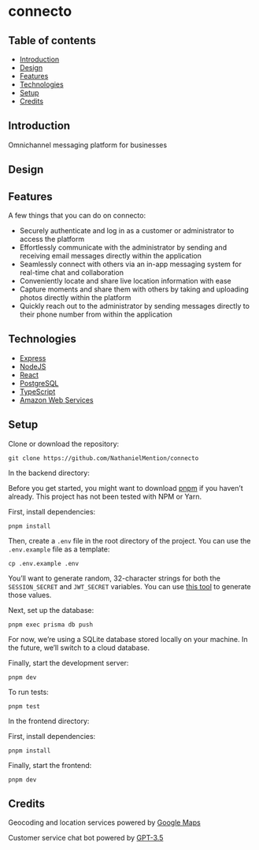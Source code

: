 # connecto

## Table of contents

- [Introduction](#Introduction)
- [Design](#Design)
- [Features](#Features)
- [Technologies](#Technologies)
- [Setup](#Setup)
- [Credits](#Credits)

## Introduction

Omnichannel messaging platform for businesses

## Design

## Features

A few things that you can do on connecto:

- Securely authenticate and log in as a customer or administrator to access the platform
- Effortlessly communicate with the administrator by sending and receiving email messages directly within the application
- Seamlessly connect with others via an in-app messaging system for real-time chat and collaboration
- Conveniently locate and share live location information with ease
- Capture moments and share them with others by taking and uploading photos directly within the platform
- Quickly reach out to the administrator by sending messages directly to their phone number from within the application

## Technologies

- [Express](https://expressjs.com/)
- [NodeJS](https://nodejs.org/en/)
- [React](https://reactjs.org/)
- [PostgreSQL](https://www.postgresql.org/)
- [TypeScript](https://www.typescriptlang.org/)
- [Amazon Web Services](https://docs.aws.amazon.com/iam/index.html?nc2=h_ql_doc_iam)

## Setup

Clone or download the repository:

`git clone https://github.com/NathanielMention/connecto`

In the backend directory:

Before you get started, you might want to download [pnpm](https://pnpm.io/) if you haven’t already. This project has not been tested with NPM or Yarn.

First, install dependencies:

```
pnpm install
```

Then, create a `.env` file in the root directory of the project. You can use the `.env.example` file as a template:

```
cp .env.example .env
```

You’ll want to generate random, 32-character strings for both the `SESSION_SECRET` and `JWT_SECRET` variables. You can use [this tool](https://1password.com/password-generator/) to generate those values.

Next, set up the database:

```
pnpm exec prisma db push
```

For now, we’re using a SQLite database stored locally on your machine. In the future, we’ll switch to a cloud database.

Finally, start the development server:

```
pnpm dev
```

To run tests:

```
pnpm test
```

In the frontend directory:

First, install dependencies:

```
pnpm install
```

Finally, start the frontend:

```
pnpm dev
```

## Credits

Geocoding and location services powered by [Google Maps](https://mapsplatform.google.com/maps-products/#geocoding)

Customer service chat bot powered by [GPT-3.5](https://platform.openai.com/docs/guides/chat)
